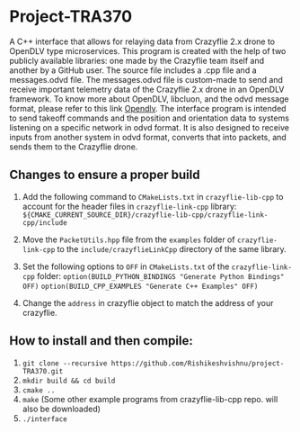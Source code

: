 # Project-TRA370

A C++ interface that allows for relaying data from Crazyflie 2.x drone to OpenDLV type microservices. This program is created with the help of two publicly available libraries: one made by the Crazyflie team itself and another by a GitHub user. The source file includes a .cpp file and a messages.odvd file. The messages.odvd file is custom-made to send and receive important telemetry data of the Crazyflie 2.x drone in an OpenDLV framework. To know more about OpenDLV, libcluon, and the odvd message format, please refer to this link [Opendlv](https://opendlv.org/learn.html). The interface program is intended to send takeoff commands and the position and orientation data to systems listening on a specific network in odvd format. It is also designed to receive inputs from another system in odvd format, converts that into packets, and sends them to the Crazyflie drone.

## Changes to ensure a proper build

1) Add the following command to `CMakeLists.txt` in `crazyflie-lib-cpp` to account for the header files in `crazyflie-link-cpp` library:
   `${CMAKE_CURRENT_SOURCE_DIR}/crazyflie-lib-cpp/crazyflie-link-cpp/include`

2) Move the `PacketUtils.hpp` file from the `examples` folder of `crazyflie-link-cpp` to the `include/crazyflieLinkCpp` directory of the same library.


3) Set the following options to `OFF` in `CMakeLists.txt` of the `crazyflie-link-cpp` folder:
`option(BUILD_PYTHON_BINDINGS "Generate Python Bindings" OFF)`
`option(BUILD_CPP_EXAMPLES "Generate C++ Examples" OFF)`

4) Change the `address` in crazyflie object to match the address of your crazyflie.

## How to install and then compile:
1) `git clone --recursive https://github.com/Rishikeshvishnu/project-TRA370.git`
2) `mkdir build && cd build`
3) `cmake ..`
4) `make` (Some other example programs from crazyflie-lib-cpp repo. will also be downloaded)
5) `./interface` 
